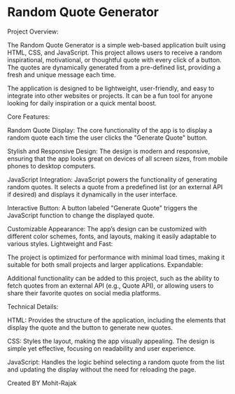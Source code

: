 # Random Quote Generator

Project Overview:

The Random Quote Generator is a simple web-based application built using HTML, CSS, and JavaScript. This project allows users to receive a random inspirational, motivational, or thoughtful quote with every click of a button. The quotes are dynamically generated from a pre-defined list, providing a fresh and unique message each time.

The application is designed to be lightweight, user-friendly, and easy to integrate into other websites or projects. It can be a fun tool for anyone looking for daily inspiration or a quick mental boost.

Core Features:

Random Quote Display:
The core functionality of the app is to display a random quote each time the user clicks the "Generate Quote" button.


Stylish and Responsive Design:
The design is modern and responsive, ensuring that the app looks great on devices of all screen sizes, from mobile phones to desktop computers.


JavaScript Integration:
JavaScript powers the functionality of generating random quotes. It selects a quote from a predefined list (or an external API if desired) and displays it dynamically in the user interface.


Interactive Button:
A button labeled "Generate Quote" triggers the JavaScript function to change the displayed quote.


Customizable Appearance:
The app’s design can be customized with different color schemes, fonts, and layouts, making it easily adaptable to various styles.
Lightweight and Fast:

The project is optimized for performance with minimal load times, making it suitable for both small projects and larger applications.
Expandable:

Additional functionality can be added to this project, such as the ability to fetch quotes from an external API (e.g., Quote API), or allowing users to share their favorite quotes on social media platforms.


Technical Details:


HTML: Provides the structure of the application, including the elements that display the quote and the button to generate new quotes.

CSS: Styles the layout, making the app visually appealing. The design is simple yet effective, focusing on readability and user experience.

JavaScript: Handles the logic behind selecting a random quote from the list and updating the display without the need for reloading the page.


Created BY Mohit-Rajak 